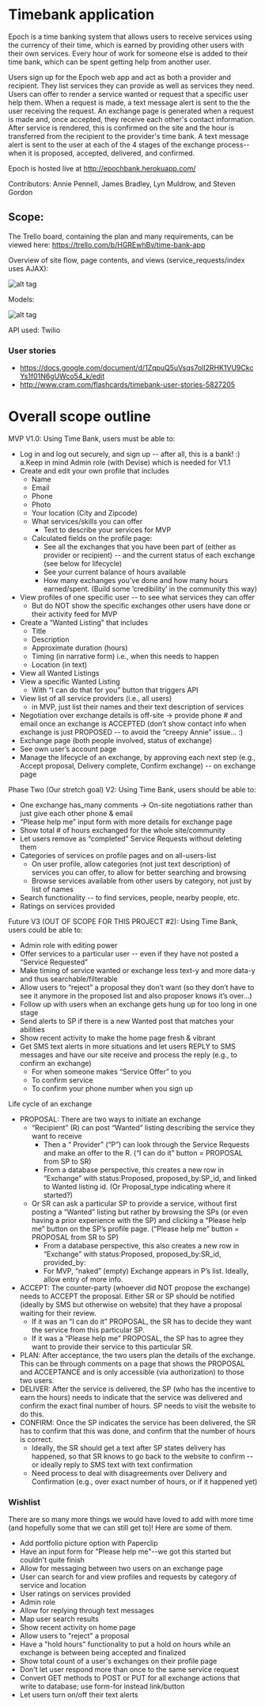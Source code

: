 # Timebank application


Epoch is a time banking system that allows users to receive services using the currency of their time, which is earned by providing other users with their own services. Every hour of work for someone else is added to their time bank, which can be spent getting help from another user. 

Users sign up for the Epoch web app and act as both a provider and recipient. They list services they can provide as well as services they need. Users can offer to render a service wanted or request that a specific user help them. When a request is made, a text message alert is sent to the the user receiving the request. An exchange page is generated when a request is made and, once accepted, they receive each other's contact information. After service is rendered, this is confirmed on the site and the hour is transferred from the recipient to the provider's time bank. A text message alert is sent to the user at each of the 4 stages of the exchange process--when it is proposed, accepted, delivered, and confirmed. 

Epoch is hosted live at http://epochbank.herokuapp.com/

Contributors: Annie Pennell, James Bradley, Lyn Muldrow, and Steven Gordon


## Scope:

The Trello board, containing the plan and many requirements, can be viewed here: https://trello.com/b/HGREwhBv/time-bank-app

Overview of site flow, page contents, and views (service_requests/index uses AJAX):

![alt tag](http://i.imgur.com/8mzvFkU.png)

Models:

![alt tag](http://i.imgur.com/INUJdAr.png)

API used: Twilio

### User stories
- https://docs.google.com/document/d/1ZqpuQ5uVsqs7olI2RHK1VU9CkcYs1f01N6gUWco54_k/edit
- http://www.cram.com/flashcards/timebank-user-stories-5827205

# Overall scope outline

MVP V1.0: Using Time Bank, users must be able to:
- Log in and log out securely, and sign up -- after all, this is a bank! :)
  a.Keep in mind Admin role (with Devise) which is needed for V1.1
- Create and edit your own profile that includes
  - Name
  - Email
  - Phone
  - Photo
  - Your location (City and Zipcode)
  - What services/skills you can offer
    - Text to describe your services for MVP
  - Calculated fields on the profile page:
    - See all the exchanges that you have been part of (either as provider or recipient) -- and the current status of each exchange (see below for lifecycle)
    - See your current balance of hours available
    - How many exchanges you’ve done and how many hours earned/spent. (Build some ‘credibility’ in the community this way)
- View profiles of one specific user -- to see what services they can offer
  - But do NOT show the specific exchanges other users have done or their activity feed for MVP
- Create a “Wanted Listing” that includes
  - Title
  - Description
  - Approximate duration (hours)
  - Timing (in narrative form) i.e., when this needs to happen
  - Location (in text)
- View all Wanted Listings 
- View a specific Wanted Listing
  - With “I can do that for you” button that triggers API
- View list of all service providers (i.e., all users)
  - in MVP, just list their names and their text description of services
- Negotiation over exchange details is off-site → provide phone # and email once an exchange is ACCEPTED (don’t show contact info when exchange is just PROPOSED -- to avoid the “creepy Annie” issue… :)
- Exchange page (both people involved, status of exchange)
- See own user’s account page
- Manage the lifecycle of an exchange, by approving each next step (e.g., Accept proposal, Delivery complete, Confirm exchange) -- on exchange page

Phase Two (Our stretch goal) V2: Using Time Bank, users should be able to:
- One exchange has_many comments → On-site negotiations rather than just give each other phone & email
- “Please help me” input form with more details for exchange page
- Show total # of hours exchanged for the whole site/community
- Let users remove as “completed” Service Requests without deleting them
- Categories of services on profile pages and on all-users-list
  - On user profile, allow categories (not just text description) of services you can offer, to allow for better searching and browsing
  - Browse services available from other users by category, not just by list of names
- Search functionality -- to find services, people, nearby people, etc.
- Ratings on services provided

Future V3 (OUT OF SCOPE FOR THIS PROJECT #2): Using Time Bank, users could be able to:
- Admin role with editing power
- Offer services to a particular user -- even if they have not posted a “Service Requested”
- Make timing of service wanted or exchange less text-y and more data-y and thus searchable/filterable
- Allow users to “reject” a proposal they don’t want (so they don’t have to see it anymore in the proposed list and also proposer knows it’s over…)
- Follow up with users when an exchange gets hung up for too long in one stage
- Send alerts to SP if there is a new Wanted post that matches your abilities
- Show recent activity to make the home page fresh & vibrant
- Get SMS text alerts in more situations and let users REPLY to SMS messages and have our site receive and process the reply (e.g., to confirm an exchange)
  - For when someone makes “Service Offer” to you
  - To confirm service
  - To confirm your phone number when you sign up

Life cycle of an exchange
  - PROPOSAL: There are two ways to initiate an exchange
    - “Recipient” (R) can post “Wanted” listing describing the service they want to receive
      - Then a “ Provider” (“P”) can look through the Service Requests and make an offer to the R. (“I can do it” button = PROPOSAL from SP to SR)
      - From a database perspective, this creates a new row in “Exchange” with status:Proposed, proposed_by:SP_id, and linked to Wanted listing id. (Or Proposal_type indicating where it started?)
    - Or SR can ask a particular SP to provide a service, without first posting a “Wanted” listing but rather by browsing the SPs (or even having a prior experience with the SP) and clicking a “Please help me” button on the SP’s profile page. (“Please help me” button = PROPOSAL from SR to SP)
      - From a database perspective, this also creates a new row in “Exchange” with status:Proposed, proposed_by:SR_id, provided_by:
      - For MVP, “naked” (empty) Exchange appears in P’s list.  Ideally, allow entry of more info.
  - ACCEPT: The counter-party (whoever did NOT propose the exchange) needs to ACCEPT the proposal.  Either SR or SP should be notified (ideally by SMS but otherwise on website) that they have a proposal waiting for their review.
    - If it was an “I can do it” PROPOSAL, the SR has to decide they want the service from this particular SP.
    - If it was a “Please help me” PROPOSAL, the SP has to agree they want to provide their service to this particular SR.
  - PLAN: After acceptance, the two users plan the details of the exchange.  This can be through comments on a page that shows the PROPOSAL and ACCEPTANCE and is only accessible (via authorization) to those two users.
  - DELIVER: After the service is delivered, the SP (who has the incentive to earn the hours) needs to indicate that the service was delivered and confirm the exact final number of hours.  SP needs to visit the website to do this.
  - CONFIRM: Once the SP indicates the service has been delivered, the SR has to confirm that this was done, and confirm that the number of hours is correct.
    - Ideally, the SR should get a text after SP states delivery has happened, so that SR knows to go back to the website to confirm -- or ideally reply to SMS text with text confirmation
    - Need process to deal with disagreements over Delivery and Confirmation (e.g., over exact number of hours, or if it happened yet) 


### Wishlist

There are so many more things we would have loved to add with more time (and hopefully some that we can still get to)! Here are some of them.

- Add portfolio picture option with Paperclip
- Have an input form for "Please help me"--we got this started but couldn't quite finish
- Allow for messaging between two users on an exchange page
- User can search for and view profiles and requests by category of service and location
- User ratings on services provided
- Admin role
- Allow for replying through text messages
- Map user search results
- Show recent activity on home page
- Allow users to "reject" a proposal
- Have a "hold hours" functionality to put a hold on hours while an exchange is between being accepted and finalized
- Show total count of a user's exchanges on their profile page
- Don't let user respond more than once to the same service request
- Convert GET methods to POST or PUT for all exchange actions that write to database; use form-for instead link/button
- Let users turn on/off their text alerts